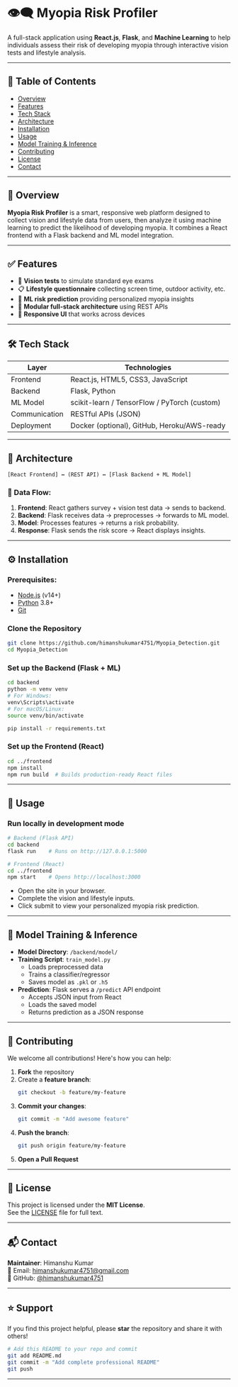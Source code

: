 # 👁️‍🗨️ Myopia Risk Profiler

A full-stack application using **React.js**, **Flask**, and **Machine Learning** to help individuals assess their risk of developing myopia through interactive vision tests and lifestyle analysis.

---

## 📌 Table of Contents

- [Overview](#overview)  
- [Features](#features)  
- [Tech Stack](#tech-stack)  
- [Architecture](#architecture)  
- [Installation](#installation)  
- [Usage](#usage)  
- [Model Training & Inference](#model-training--inference)  
- [Contributing](#contributing)  
- [License](#license)  
- [Contact](#contact)

---

## 📝 Overview

**Myopia Risk Profiler** is a smart, responsive web platform designed to collect vision and lifestyle data from users, then analyze it using machine learning to predict the likelihood of developing myopia. It combines a React frontend with a Flask backend and ML model integration.

---

## ✅ Features

- 🧪 **Vision tests** to simulate standard eye exams  
- 📋 **Lifestyle questionnaire** collecting screen time, outdoor activity, etc.  
- 🤖 **ML risk prediction** providing personalized myopia insights  
- 🧩 **Modular full-stack architecture** using REST APIs  
- 📱 **Responsive UI** that works across devices

---

## 🛠 Tech Stack

| Layer       | Technologies                                  |
|-------------|-----------------------------------------------|
| Frontend    | React.js, HTML5, CSS3, JavaScript             |
| Backend     | Flask, Python                                 |
| ML Model    | scikit-learn / TensorFlow / PyTorch (custom)  |
| Communication | RESTful APIs (JSON)                        |
| Deployment  | Docker (optional), GitHub, Heroku/AWS-ready   |

---

## 🧱 Architecture

```
[React Frontend] ↔ (REST API) ↔ [Flask Backend + ML Model]
```

### 📡 Data Flow:

1. **Frontend**: React gathers survey + vision test data → sends to backend.  
2. **Backend**: Flask receives data → preprocesses → forwards to ML model.  
3. **Model**: Processes features → returns a risk probability.  
4. **Response**: Flask sends the risk score → React displays insights.

---

## ⚙️ Installation

### Prerequisites:

- [Node.js](https://nodejs.org/) (v14+)
- [Python](https://www.python.org/) 3.8+
- [Git](https://git-scm.com/)

### Clone the Repository

```bash
git clone https://github.com/himanshukumar4751/Myopia_Detection.git
cd Myopia_Detection
```

### Set up the Backend (Flask + ML)

```bash
cd backend
python -m venv venv
# For Windows:
venv\Scripts\activate
# For macOS/Linux:
source venv/bin/activate

pip install -r requirements.txt
```

### Set up the Frontend (React)

```bash
cd ../frontend
npm install
npm run build  # Builds production-ready React files
```

---

## 🚀 Usage

### Run locally in development mode

```bash
# Backend (Flask API)
cd backend
flask run    # Runs on http://127.0.0.1:5000

# Frontend (React)
cd ../frontend
npm start    # Opens http://localhost:3000
```

- Open the site in your browser.
- Complete the vision and lifestyle inputs.
- Click submit to view your personalized myopia risk prediction.

---

## 🧠 Model Training & Inference

- **Model Directory**: `/backend/model/`
- **Training Script**: `train_model.py`
  - Loads preprocessed data
  - Trains a classifier/regressor
  - Saves model as `.pkl` or `.h5`
- **Prediction**: Flask serves a `/predict` API endpoint
  - Accepts JSON input from React
  - Loads the saved model
  - Returns prediction as a JSON response

---

## 🤝 Contributing

We welcome all contributions! Here's how you can help:

1. **Fork** the repository  
2. Create a **feature branch**:  
   ```bash
   git checkout -b feature/my-feature
   ```
3. **Commit your changes**:  
   ```bash
   git commit -m "Add awesome feature"
   ```
4. **Push the branch**:  
   ```bash
   git push origin feature/my-feature
   ```
5. **Open a Pull Request**

---

## 📄 License

This project is licensed under the **MIT License**.  
See the [LICENSE](./LICENSE) file for full text.

---

## 📬 Contact

**Maintainer**: Himanshu Kumar  
📧 Email: [himanshukumar4751@gmail.com](mailto:himanshukumar4751@gmail.com)  
🔗 GitHub: [@himanshukumar4751](https://github.com/himanshukumar4751)

---

## ⭐ Support

If you find this project helpful, please **star** the repository and share it with others!

```bash
# Add this README to your repo and commit
git add README.md
git commit -m "Add complete professional README"
git push
```

---
